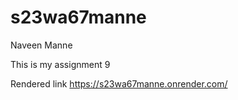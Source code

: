 # s23wa67manne

Naveen Manne

This is my assignment 9

Rendered link <https://s23wa67manne.onrender.com/>

